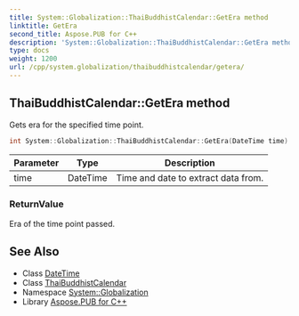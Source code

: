 ```yaml
---
title: System::Globalization::ThaiBuddhistCalendar::GetEra method
linktitle: GetEra
second_title: Aspose.PUB for C++
description: 'System::Globalization::ThaiBuddhistCalendar::GetEra method. Gets era for the specified time point in C++.'
type: docs
weight: 1200
url: /cpp/system.globalization/thaibuddhistcalendar/getera/
---
```

## ThaiBuddhistCalendar::GetEra method


Gets era for the specified time point.

```cpp
int System::Globalization::ThaiBuddhistCalendar::GetEra(DateTime time) const override
```


| Parameter | Type | Description |
| --- | --- | --- |
| time | DateTime | Time and date to extract data from. |

### ReturnValue

Era of the time point passed.

## See Also

* Class [DateTime](../../../system/datetime/)
* Class [ThaiBuddhistCalendar](../)
* Namespace [System::Globalization](../../)
* Library [Aspose.PUB for C++](../../../)
